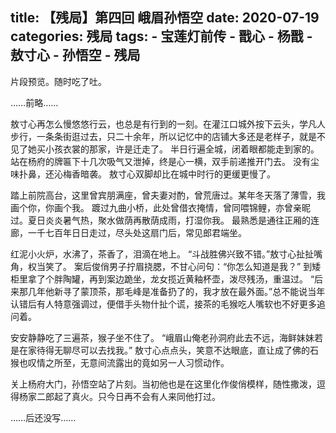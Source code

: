 title:	【残局】第四回 峨眉孙悟空
date:	2020-07-19
categories: 残局
tags:
	- 宝莲灯前传
	- 戬心
	- 杨戬
	- 敖寸心
	- 孙悟空
	- 残局
---

片段预览。<!--more-->随时吃了吐。
</br>

……前略……

敖寸心再怎么慢悠悠行云，也总是有行到的一刻。在灌江口城外按下云头，学凡人步行，一条条街逛过去，只二十余年，所以记忆中的店铺大多还是老样子，就是不见了她买小孩衣裳的那家，许是迁走了。
半日行遍全城，闭着眼都能走到家的。
站在杨府的牌匾下十几次吸气又泄掉，终是心一横，双手前递推开门去。
没有尘味扑鼻，还沁梅香暗袭。
敖寸心双脚却比在城中时行的更缓更慢了。

踏上前院高台，这里曾宾朋满座，曾夫妻对酌，曾荒唐过。某年冬天落了薄雪，我画个你，你画个我。
踱过九曲小桥，此处曾借衣掩情，曾同喂锦鲤，亦曾亲昵过。夏日炎炎暑气热，聚水做荫再散荫成雨，打湿你我。
最熟悉是通往正厢的连廊，一千七百年日日走过，尽头处这扇门后，常见郎君端坐。

红泥小火炉，水沸了，茶香了，泪滴在地上。
“斗战胜佛兴致不错。”敖寸心扯扯嘴角，权当笑了。
案后俊俏男子拧眉挠腮，不甘心问句：“你怎么知道是我？”
到矮柜里拿了个胖陶罐，再到案边跪坐，龙女揽近黄釉杯壶，泼尽残汤，重温过。
“后来那几年他新寻了蒙顶茶，那毛峰是准备扔了的，我才放在最外面。”总不能说当年认错后有人特意强调过，便借手头物什扯个谎，接茶的毛猴吃人嘴软也不好更多追问着。

安安静静吃了三遍茶，猴子坐不住了。
“峨眉山俺老孙洞府此去不远，海鲜妹妹若是在家待得无聊尽可以去找我。”
敖寸心点点头，笑意不达眼底，直让成了佛的石猴也叹情之所至，无意间流露出的竟如另一人习惯动作。

关上杨府大门，孙悟空站了片刻。当初他也是在这里化作俊俏模样，随性撒泼，逗得杨家二郎起了真火。只今日再不会有人来同他打过。

……后还没写……